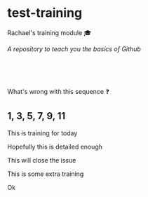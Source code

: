 # test-training
Rachael's training module :mortar_board:

*A repository to teach you the basics of Github*

<br>
<br>
<br>

What's wrong with this sequence :question:

## 1, 3, 5, 7, 9, 11


This is training for today 

Hopefully this is detailed enough 

This will close the issue 


This is some extra training

Ok
